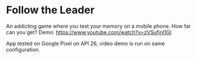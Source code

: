 # Follow the Leader
An addicting game where you test your memory on a mobile phone. How far can you get?
Demo: https://www.youtube.com/watch?v=zVSufjnl1GI

App tested on Google Pixel on API 26, video demo is run on same configuration.
